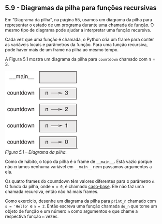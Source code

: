 ## 5.9 - Diagramas da pilha para funções recursivas

Em “Diagrama da pilha”, na página 55, usamos um diagrama da pilha para representar o estado de um programa durante uma chamada de função. O mesmo tipo de diagrama pode ajudar a interpretar uma função recursiva.

Cada vez que uma função é chamada, o Python cria um frame para conter as variáveis locais e parâmetros da função. Para uma função recursiva, pode haver mais de um frame na pilha ao mesmo tempo.

A Figura 5.1 mostra um diagrama da pilha para `countdown` chamado com n = 3.

![Figura 5.1 – Diagrama da pilha](/fig/tnkp_0501.png).
<br>_Figura 5.1 – Diagrama da pilha._

Como de hábito, o topo da pilha é o frame de `__main__`. Está vazio porque não criamos nenhuma variável em `__main__` nem passamos argumentos a ela.

Os quatro frames do countdown têm valores diferentes para o parâmetro `n`. O fundo da pilha, onde `n = 0`, é chamado [caso-base](13-glossario.md#caso-base). Ele não faz uma chamada recursiva, então não há mais frames.

Como exercício, desenhe um diagrama da pilha para `print_n` chamado com `s = 'Hello'` e `n = 2`. Então escreva uma função chamada `do_n` que tome um objeto de função e um número `n` como argumentos e que chame a respectiva função `n` vezes.
